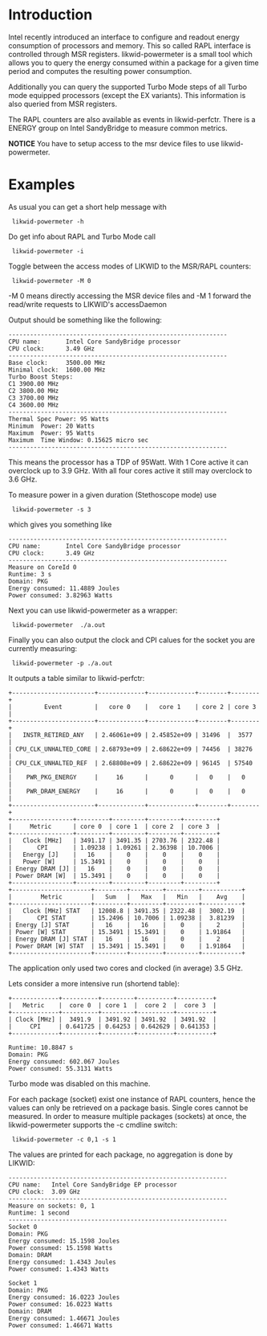 

# Introduction #

Intel recently introduced an interface to configure and readout energy
consumption of processors and memory. This so called RAPL interface is
controlled through MSR registers. likwid-powermeter is a small tool which
allows you to query the energy consumed within a package for a given time
period and computes the resulting power consumption.

Additionally you can query the supported Turbo Mode steps of all Turbo mode
equipped processors (except the EX variants). This information is also queried
from MSR registers.

The RAPL counters are also available as events in likwid-perfctr. There is a ENERGY
group on Intel SandyBridge to measure common metrics.

**NOTICE** You have to setup access to the msr device files to use
likwid-powermeter.

# Examples #

As usual you can get a short help message with
```
 likwid-powermeter -h
```


Do get info about RAPL and Turbo Mode call
```
 likwid-powermeter -i
```

Toggle between the access modes of LIKWID to the MSR/RAPL counters:
```
 likwid-powermeter -M 0
```
-M 0 means directly accessing the MSR device files and -M 1 forward the read/write requests to LIKWID's accessDaemon

Output should be something like the following:
```
-------------------------------------------------------------
CPU name:       Intel Core SandyBridge processor 
CPU clock:      3.49 GHz 
-------------------------------------------------------------
Base clock:     3500.00 MHz 
Minimal clock:  1600.00 MHz 
Turbo Boost Steps:
C1 3900.00 MHz 
C2 3800.00 MHz 
C3 3700.00 MHz 
C4 3600.00 MHz 
-------------------------------------------------------------
Thermal Spec Power: 95 Watts 
Minimum  Power: 20 Watts 
Maximum  Power: 95 Watts 
Maximum  Time Window: 0.15625 micro sec 
-------------------------------------------------------------
```

This means the processor has a TDP of 95Watt. With 1 Core active it can
overclock up to 3.9 GHz. With all four cores active it still may overclock to
3.6 GHz.

To measure power in a given duration (Stethoscope mode) use
```
 likwid-powermeter -s 3
```

which gives you something like
```
-------------------------------------------------------------
CPU name:       Intel Core SandyBridge processor 
CPU clock:      3.49 GHz 
-------------------------------------------------------------
Measure on CoreId 0 
Runtime: 3 s 
Domain: PKG 
Energy consumed: 11.4889 Joules 
Power consumed: 3.82963 Watts 
```

Next you can use likwid-powermeter as a wrapper:
```
 likwid-powermeter  ./a.out
```

Finally you can also output the clock and CPI calues for the socket you are
currently measuring:

```
 likwid-powermeter -p ./a.out
```

It outputs a table similar to likwid-perfctr:

```
+-----------------------+-------------+-------------+--------+--------+
|         Event         |   core 0    |   core 1    | core 2 | core 3 |
+-----------------------+-------------+-------------+--------+--------+
|   INSTR_RETIRED_ANY   | 2.46061e+09 | 2.45852e+09 | 31496  |  3577  |
| CPU_CLK_UNHALTED_CORE | 2.68793e+09 | 2.68622e+09 | 74456  | 38276  |
| CPU_CLK_UNHALTED_REF  | 2.68808e+09 | 2.68622e+09 | 96145  | 57540  |
|    PWR_PKG_ENERGY     |     16      |      0      |   0    |   0    |
|    PWR_DRAM_ENERGY    |     16      |      0      |   0    |   0    |
+-----------------------+-------------+-------------+--------+--------+
+-----------------+---------+---------+---------+---------+
|     Metric      | core 0  | core 1  | core 2  | core 3  |
+-----------------+---------+---------+---------+---------+
|   Clock [MHz]   | 3491.17 | 3491.35 | 2703.76 | 2322.48 |
|       CPI       | 1.09238 | 1.09261 | 2.36398 | 10.7006 |
|   Energy [J]    |   16    |    0    |    0    |    0    |
|   Power [W]     | 15.3491 |    0    |    0    |    0    |
| Energy DRAM [J] |   16    |    0    |    0    |    0    |
| Power DRAM [W]  | 15.3491 |    0    |    0    |    0    |
+-----------------+---------+---------+---------+---------+
+----------------------+---------+---------+---------+-----------+
|        Metric        |   Sum   |   Max   |   Min   |    Avg    |
+----------------------+---------+---------+---------+-----------+
|   Clock [MHz] STAT   | 12008.8 | 3491.35 | 2322.48 |  3002.19  |
|       CPI STAT       | 15.2496 | 10.7006 | 1.09238 |  3.81239  |
| Energy [J] STAT      |   16    |   16    |    0    |    2      |
| Power [W] STAT       | 15.3491 | 15.3491 |    0    | 1.91864   |
| Energy DRAM [J] STAT |   16    |   16    |    0    |    2      |
| Power DRAM [W] STAT  | 15.3491 | 15.3491 |    0    | 1.91864   |
+----------------------+---------+---------+---------+-----------+
```

The application only used two cores and clocked (in average) 3.5 GHz.

Lets consider a more intensive run (shortend table):

```
+-------------+----------+---------+----------+----------+
|   Metric    |  core 0  | core 1  |  core 2  |  core 3  |
+-------------+----------+---------+----------+----------+
| Clock [MHz] |  3491.9  | 3491.92 | 3491.92  | 3491.92  |
|     CPI     | 0.641725 | 0.64253 | 0.642629 | 0.641353 |
+-------------+----------+---------+----------+----------+

Runtime: 10.8847 s 
Domain: PKG 
Energy consumed: 602.067 Joules 
Power consumed: 55.3131 Watts
```

Turbo mode was disabled on this machine.

For each package (socket) exist one instance of RAPL counters, hence the values can only be retrieved on a package basis. Single cores cannot be measured. In order to measure multiple packages (sockets) at once, the likwid-powermeter supports the -c cmdline switch:
```
 likwid-powermeter -c 0,1 -s 1
```

The values are printed for each package, no aggregation is done by LIKWID:

```
-------------------------------------------------------------
CPU name:	Intel Core SandyBridge EP processor 
CPU clock:	3.09 GHz 
-------------------------------------------------------------
Measure on sockets: 0, 1
Runtime: 1 second 
-------------------------------------------------------------
Socket 0
Domain: PKG 
Energy consumed: 15.1598 Joules 
Power consumed: 15.1598 Watts 
Domain: DRAM 
Energy consumed: 1.4343 Joules 
Power consumed: 1.4343 Watts 

Socket 1
Domain: PKG 
Energy consumed: 16.0223 Joules 
Power consumed: 16.0223 Watts 
Domain: DRAM 
Energy consumed: 1.46671 Joules 
Power consumed: 1.46671 Watts 
```